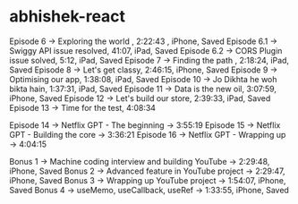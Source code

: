# abhishek-react

Episode 6 -> Exploring the world , 2:22:43 , iPhone, Saved
Episode 6.1 -> Swiggy API issue resolved, 41:07, iPad, Saved
Episode 6.2 -> CORS Plugin issue solved, 5:12, iPad, Saved
Episode 7 -> Finding the path , 2:18:24, iPad, Saved
Episode 8 -> Let's get classy, 2:46:15, iPhone, Saved
Episode 9 -> Optimising our app, 1:38:08, iPad, Saved
Episode 10 -> Jo Dikhta he woh bikta hain, 1:37:31, iPad, Saved
Episode 11 -> Data is the new oil, 3:07:59, iPhone, Saved
Episode 12 -> Let's build our store, 2:39:33, iPad, Saved
Episode 13 -> Time for the test, 4:08:34

Episode 14 -> Netflix GPT - The beginning -> 3:55:19
Episode 15 -> Netflix GPT - Building the core -> 3:36:21
Episode 16 -> Netflix GPT - Wrapping up -> 4:04:15

Bonus 1 -> Machine coding interview and building YouTube -> 2:29:48, iPhone, Saved
Bonus 2 -> Advanced feature in YouTube project -> 2:29:47, iPhone, Saved
Bonus 3 -> Wrapping up YouTube project -> 1:54:07, iPhone, Saved
Bonus 4 -> useMemo, useCallback, useRef -> 1:33:55, iPhone, Saved
